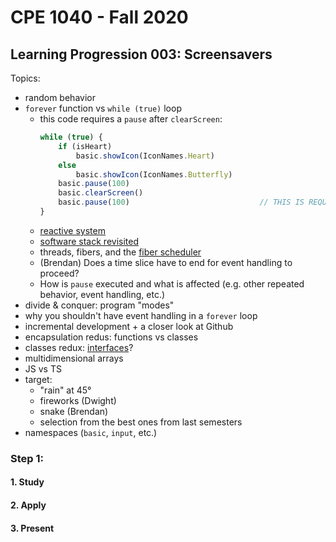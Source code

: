 # CPE 1040 - Fall 2020

## Learning Progression 003: Screensavers

Topics:
- random behavior  
- `forever` function vs `while (true)` loop
  - this code requires a `pause` after `clearScreen`:
    ```javascript
    while (true) {
        if (isHeart)                                             
            basic.showIcon(IconNames.Heart)
        else
            basic.showIcon(IconNames.Butterfly)
        basic.pause(100)
        basic.clearScreen()
        basic.pause(100)                             // THIS IS REQUIRED TO SEE THE ICON BLINK
    }
    ```
  - [reactive system](https://makecode.microbit.org/device/reactive)  
  - [software stack revisited](https://mattwarren.org/2017/11/28/Exploring-the-BBC-microbit-Software-Stack/)  
  - threads, fibers, and the [fiber scheduler](https://lancaster-university.github.io/microbit-docs/advanced/)  
  - (Brendan) Does a time slice have to end for event handling to proceed?  
  - How is `pause` executed and what is affected (e.g. other repeated behavior, event handling, etc.)
- divide & conquer: program "modes"  
- why you shouldn't have event handling in a `forever` loop  
- incremental development + a closer look at Github  
- encapsulation redus: functions vs classes   
- classes redux: [interfaces](https://makecode.microbit.org/javascript/interfaces)?  
- multidimensional arrays  
- JS vs TS  
- target: 
  - "rain" at 45°  
  - fireworks (Dwight)  
  - snake (Brendan)
  - selection from the best ones from last semesters  
- namespaces (`basic`, `input`, etc.)

### Step 1: 

#### 1. Study
#### 2. Apply
#### 3. Present

